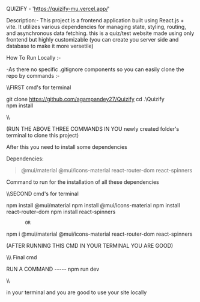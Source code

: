QUIZIFY -  'https://quizify-mu.vercel.app/'

Description:-
This project is a frontend application built using React.js + vite. It utilizes various dependencies for managing state, styling, routing, and asynchronous data fetching. this is a quiz/test website made using only frontend but highly customizable (you can create you server side and database to make it more versetile)

How To Run Locally :-

-As there no specific .gitignore components so you can easily clone the repo by
commands :-

\\\\FIRST cmd's for terminal

git clone https://github.com/agampandey27/Quizify
cd .\Quizify\
npm install

\\\

(RUN THE ABOVE THREE COMMANDS IN YOU newly created folder's terminal to clone this project)

After this you need to install some dependencies 

Dependencies:
   >@mui/material
   >@mui/icons-material
   >react-router-dom
   >react-spinners

Command to run for the installation of all these dependencies 

\\\\SECOND cmd's for terminal

npm install @mui/material
npm install @mui/icons-material
npm install react-router-dom
npm install react-spinners

           OR

npm i @mui/material @mui/icons-material react-router-dom react-spinners

(AFTER RUNNING THIS CMD IN YOUR TERMINAL YOU ARE GOOD)

\\\\\ Final cmd

RUN A COMMAND ----- npm run dev 

\\\\

in your terminal and you are good to use your site locally